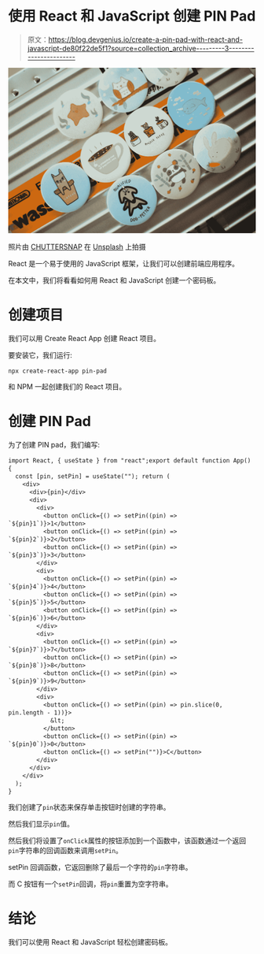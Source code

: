 # 使用 React 和 JavaScript 创建 PIN Pad

> 原文：<https://blog.devgenius.io/create-a-pin-pad-with-react-and-javascript-de80f22de5f1?source=collection_archive---------3----------------------->

![](img/66ccc14e9ae9ccf7a283366aace43637.png)

照片由 [CHUTTERSNAP](https://unsplash.com/@chuttersnap?utm_source=medium&utm_medium=referral) 在 [Unsplash](https://unsplash.com?utm_source=medium&utm_medium=referral) 上拍摄

React 是一个易于使用的 JavaScript 框架，让我们可以创建前端应用程序。

在本文中，我们将看看如何用 React 和 JavaScript 创建一个密码板。

# 创建项目

我们可以用 Create React App 创建 React 项目。

要安装它，我们运行:

```
npx create-react-app pin-pad
```

和 NPM 一起创建我们的 React 项目。

# 创建 PIN Pad

为了创建 PIN pad，我们编写:

```
import React, { useState } from "react";export default function App() {
  const [pin, setPin] = useState(""); return (
    <div>
      <div>{pin}</div>
      <div>
        <div>
          <button onClick={() => setPin((pin) => `${pin}1`)}>1</button>
          <button onClick={() => setPin((pin) => `${pin}2`)}>2</button>
          <button onClick={() => setPin((pin) => `${pin}3`)}>3</button>
        </div>
        <div>
          <button onClick={() => setPin((pin) => `${pin}4`)}>4</button>
          <button onClick={() => setPin((pin) => `${pin}5`)}>5</button>
          <button onClick={() => setPin((pin) => `${pin}6`)}>6</button>
        </div>
        <div>
          <button onClick={() => setPin((pin) => `${pin}7`)}>7</button>
          <button onClick={() => setPin((pin) => `${pin}8`)}>8</button>
          <button onClick={() => setPin((pin) => `${pin}9`)}>9</button>
        </div>
        <div>
          <button onClick={() => setPin((pin) => pin.slice(0, pin.length - 1))}>
            &lt;
          </button>
          <button onClick={() => setPin((pin) => `${pin}0`)}>0</button>
          <button onClick={() => setPin("")}>C</button>
        </div>
      </div>
    </div>
  );
}
```

我们创建了`pin`状态来保存单击按钮时创建的字符串。

然后我们显示`pin`值。

然后我们将设置了`onClick`属性的按钮添加到一个函数中，该函数通过一个返回`pin`字符串的回调函数来调用`setPin`。

setPin 回调函数，它返回删除了最后一个字符的`pin`字符串。

而 C 按钮有一个`setPin`回调，将`pin`重置为空字符串。

# 结论

我们可以使用 React 和 JavaScript 轻松创建密码板。